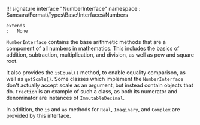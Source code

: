 !!! signature interface "NumberInterface"
    namespace
    :   Samsara\Fermat\Types\Base\Interfaces\Numbers
    
    extends
    :   None

`NumberInterface` contains the base arithmetic methods that are a component of all numbers in mathematics. This includes the basics of addition, subtraction, multiplication, and division, as well as pow and square root.

It also provides the `isEqual()` method, to enable equality comparison, as well as `getScale()`. Some classes which implement the `NumberInterface` don't actually accept scale as an argument, but instead contain objects that do. `Fraction` is an example of such a class, as both its numerator and denominator are instances of `ImmutableDecimal`.

In addition, the `is` and `as` methods for `Real`, `Imaginary`, and `Complex` are provided by this interface.